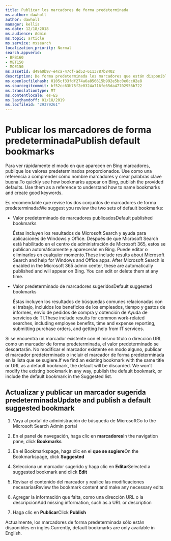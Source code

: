 ```yaml
---
title: Publicar los marcadores de forma predeterminada
ms.author: dawholl
author: dawholl
manager: kellis
ms.date: 12/18/2018
ms.audience: Admin
ms.topic: article
ms.service: mssearch
localization_priority: Normal
search.appverid:
- BFB160
- MET150
- MOE150
ms.assetid: d49a0b97-e4ca-47cf-ad52-6113787b8402
description: De forma predeterminada los marcadores que están disponibles en el portal de administración de búsqueda de Microsoft
ms.openlocfilehash: 0105cf33fdf274a6a856615b992e5bc0e0cc02e8
ms.sourcegitcommit: bf52cc63b75f2e0324a716fe65da47702956b722
ms.translationtype: MT
ms.contentlocale: es-ES
ms.lasthandoff: 01/18/2019
ms.locfileid: "29379261"
---
```

# <a name="publish-default-bookmarks"></a><span data-ttu-id="229e0-103">Publicar los marcadores de forma predeterminada</span><span class="sxs-lookup"><span data-stu-id="229e0-103">Publish default bookmarks</span></span>

<span data-ttu-id="229e0-p101">Para ver rápidamente el modo en que aparecen en Bing marcadores, publique los valores predeterminados proporcionados. Use como una referencia a comprender cómo nombre marcadores y crear palabras clave buena.</span><span class="sxs-lookup"><span data-stu-id="229e0-p101">To quickly see how bookmarks appear on Bing, publish the provided defaults. Use them as a reference to understand how to name bookmarks and create good keywords.</span></span>
  
<span data-ttu-id="229e0-106">Es recomendable que revise los dos conjuntos de marcadores de forma predeterminada:</span><span class="sxs-lookup"><span data-stu-id="229e0-106">We suggest you review the two sets of default bookmarks:</span></span>
  
- <span data-ttu-id="229e0-107">Valor predeterminado de marcadores publicados</span><span class="sxs-lookup"><span data-stu-id="229e0-107">Default published bookmarks</span></span>
    
    <span data-ttu-id="229e0-p102">Éstas incluyen los resultados de Microsoft Search y ayuda para aplicaciones de Windows y Office. Después de que Microsoft Search está habilitado en el centro de administración de Microsoft 365, estos se publican automáticamente y aparecerán en Bing. Puede editar o eliminarlos en cualquier momento.</span><span class="sxs-lookup"><span data-stu-id="229e0-p102">These include results about Microsoft Search and help for Windows and Office apps. After Microsoft Search is enabled in the Microsoft 365 admin center, these are automatically published and will appear on Bing. You can edit or delete them at any time.</span></span>
    
- <span data-ttu-id="229e0-111">Valor predeterminado de marcadores sugeridos</span><span class="sxs-lookup"><span data-stu-id="229e0-111">Default suggested bookmarks</span></span>
    
    <span data-ttu-id="229e0-112">Éstas incluyen los resultados de búsquedas comunes relacionadas con el trabajo, incluidos los beneficios de los empleados, tiempo y gastos de informes, envío de pedidos de compra y obtención de Ayuda de servicios de TI.</span><span class="sxs-lookup"><span data-stu-id="229e0-112">These include results for common work-related searches, including employee benefits, time and expense reporting, submitting purchase orders, and getting help from IT services.</span></span>
    
<span data-ttu-id="229e0-p103">Si se encuentra un marcador existente con el mismo título o dirección URL como un marcador de forma predeterminada, el valor predeterminado se descartarán. No modificar el marcador existente en modo alguno, publicar el marcador predeterminado o incluir el marcador de forma predeterminada en la lista que se sugiere.</span><span class="sxs-lookup"><span data-stu-id="229e0-p103">If we find an existing bookmark with the same title or URL as a default bookmark, the default will be discarded. We won't modify the existing bookmark in any way, publish the default bookmark, or include the default bookmark in the Suggested list.</span></span>
  
## <a name="update-and-publish-a-default-suggested-bookmark"></a><span data-ttu-id="229e0-115">Actualizar y publicar un marcador sugerida predeterminada</span><span class="sxs-lookup"><span data-stu-id="229e0-115">Update and publish a default suggested bookmark</span></span>

1. <span data-ttu-id="229e0-116">Vaya al portal de administración de búsqueda de Microsoft</span><span class="sxs-lookup"><span data-stu-id="229e0-116">Go to the Microsoft Search Admin portal</span></span>
    
2. <span data-ttu-id="229e0-117">En el panel de navegación, haga clic en **marcadores**</span><span class="sxs-lookup"><span data-stu-id="229e0-117">In the navigation pane, click **Bookmarks**</span></span>
    
3. <span data-ttu-id="229e0-118">En el Bookmarkspage, haga clic en el **que se sugiere**</span><span class="sxs-lookup"><span data-stu-id="229e0-118">On the Bookmarkspage, click **Suggested**</span></span>
    
4. <span data-ttu-id="229e0-119">Selecciona un marcador sugerido y haga clic en **Editar**</span><span class="sxs-lookup"><span data-stu-id="229e0-119">Selected a suggested bookmark and click **Edit**</span></span>
    
5. <span data-ttu-id="229e0-120">Revisar el contenido del marcador y realice las modificaciones necesarias</span><span class="sxs-lookup"><span data-stu-id="229e0-120">Review the bookmark content and make any necessary edits</span></span>
    
6. <span data-ttu-id="229e0-121">Agregar la información que falta, como una dirección URL o la descripción</span><span class="sxs-lookup"><span data-stu-id="229e0-121">Add missing information, such as a URL or description</span></span>
    
7. <span data-ttu-id="229e0-122">Haga clic en **Publicar**</span><span class="sxs-lookup"><span data-stu-id="229e0-122">Click **Publish**</span></span>
    
<span data-ttu-id="229e0-123">Actualmente, los marcadores de forma predeterminada sólo están disponibles en inglés.</span><span class="sxs-lookup"><span data-stu-id="229e0-123">Currently, default bookmarks are only available in English.</span></span> 

  

